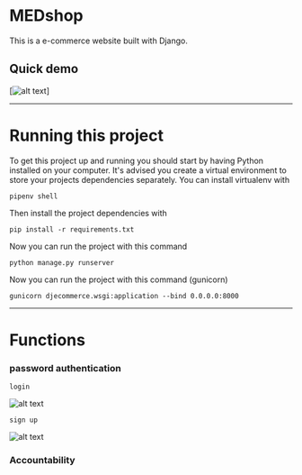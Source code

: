 

# MEDshop

This is a e-commerce website built with Django.

## Quick demo

[![alt text]( https://github.com/cepdnaclk/e16-3yp-smart-pharmaceutical-warehousing/blob/main/Web%20application/aws/doc/demo.gif "Logo")]

---

# Running this project

To get this project up and running you should start by having Python installed on your computer. It's advised you create a virtual environment to store your projects dependencies separately. You can install virtualenv with

```
pipenv shell
```
Then install the project dependencies with

```
pip install -r requirements.txt
```

Now you can run the project with this command

```
python manage.py runserver
```
Now you can run the project with this command (gunicorn)

```
gunicorn djecommerce.wsgi:application --bind 0.0.0.0:8000
```
---

# Functions

### password authentication
```
login
```
![alt text]( https://github.com/cepdnaclk/e16-3yp-smart-pharmaceutical-warehousing/blob/main/Web%20application/aws/doc/login.png )

```
sign up
```

![alt text]( https://github.com/cepdnaclk/e16-3yp-smart-pharmaceutical-warehousing/blob/main/Web%20application/aws/doc/signup.png )

### Accountability



